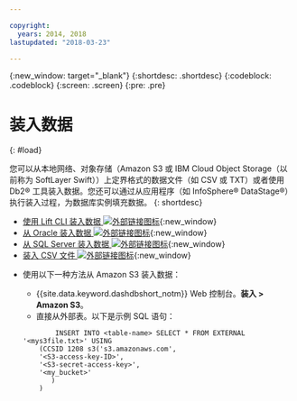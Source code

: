 ```yaml
---

copyright:
  years: 2014, 2018
lastupdated: "2018-03-23"

---
```


<!-- Attribute definitions --> 
{:new_window: target="_blank"}
{:shortdesc: .shortdesc}
{:codeblock: .codeblock}
{:screen: .screen}
{:pre: .pre}

# 装入数据
{: #load}

您可以从本地网络、对象存储（Amazon S3 或 IBM Cloud Object Storage（以前称为 SoftLayer Swift））上定界格式的数据文件（如 CSV 或 TXT）或者使用 Db2® 工具装入数据。您还可以通过从应用程序（如 InfoSphere® DataStage®）执行装入过程，为数据库实例填充数据。
{: shortdesc}

* [使用 Lift CLI 装入数据 ![外部链接图标](../../icons/launch-glyph.svg "外部链接图标")](https://lift.ng.bluemix.net/#docs){:new_window}
* [从 Oracle 装入数据 ![外部链接图标](../../icons/launch-glyph.svg "外部链接图标")](https://lift.ng.bluemix.net/#docs){:new_window}
* [从 SQL Server 装入数据 ![外部链接图标](../../icons/launch-glyph.svg "外部链接图标")](https://lift.ng.bluemix.net/#docs){:new_window}
* [装入 CSV 文件 ![外部链接图标](../../icons/launch-glyph.svg "外部链接图标")](https://lift.ng.bluemix.net/#docs){:new_window}
<!-- * [Loading data from IBM Cloud Object Storage (formerly SoftLayer Swift) ![External link icon](../../icons/launch-glyph.svg "External link icon")](https://www.ibm.com/support/knowledgecenter/SS6NHC/com.ibm.swg.im.dashdb.doc/learn_how/loaddata_swift.html){:new_window} -->
* 使用以下一种方法从 Amazon S3 装入数据：
    * {{site.data.keyword.dashdbshort_notm}} Web 控制台。**装入 > Amazon S3**。 
    * 直接从外部表。以下是示例 SQL 语句：

    ```
            INSERT INTO <table-name> SELECT * FROM EXTERNAL '<mys3file.txt>' USING
        (CCSID 1208 s3('s3.amazonaws.com',
        '<S3-access-key-ID>',
        '<S3-secret-access-key>',
        '<my_bucket>'
           )
        )      
    ```
<!-- * [Loading data from Amazon S3 ![External link icon](../../icons/launch-glyph.svg "External link icon")](https://www.ibm.com/support/knowledgecenter/SS6NHC/com.ibm.swg.im.dashdb.doc/learn_how/s3.html){:new_window} -->
